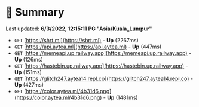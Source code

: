 # 📖 Summary
Last updated: **6/3/2022, 12:15:11 PG "Asia/Kuala_Lumpur"**

- `GET` [https://shrt.ml](https://shrt.ml) - **Up** (2267ms)
- `GET` [https://api.aytea.ml](https://api.aytea.ml) - **Up** (447ms)
- `GET` [https://memeapi.up.railway.app](https://memeapi.up.railway.app) - **Up** (126ms)
- `GET` [https://hastebin.up.railway.app](https://hastebin.up.railway.app) - **Up** (151ms)
- `GET` [https://glitch247.aytea14.repl.co](https://glitch247.aytea14.repl.co) - **Up** (427ms)
- `GET` [https://color.aytea.ml/4b31d6.png](https://color.aytea.ml/4b31d6.png) - **Up** (1481ms)
